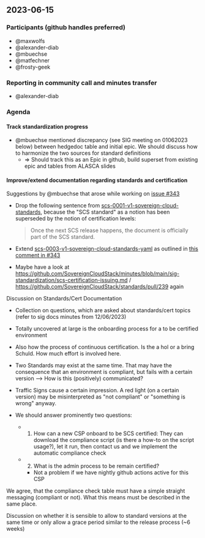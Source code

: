 ## 2023-06-15
### Participants (github handles preferred)
- @maxwolfs
- @alexander-diab
- @mbuechse
- @matfechner
- @frosty-geek


### Reporting in community call and minutes transfer
- @alexander-diab


### Agenda

#### Track standardization progress
- @mbuechse mentioned discrepancy (see SIG meeting on 01062023 below) between hedgedoc table and initial epic. We should discuss how to harmonize the two sources for standard definitions
    - => Should track this as an Epic in github, build superset from existing epic and tables from ALASCA slides

#### Improve/extend documentation regarding standards and certification

Suggestions by @mbuechse that arose while working on [issue #343](https://github.com/SovereignCloudStack/issues/issues/343)

- Drop the following sentence from [scs-0001-v1-sovereign-cloud-standards](https://github.com/SovereignCloudStack/standards/blob/main/Standards/scs-0001-v1-sovereign-cloud-standards.md), because the "SCS standard" as a notion has been superseded by the notion of certification levels:
    
    > Once the next SCS release happens, the document is officially part of the SCS standard.

- Extend [scs-0003-v1-sovereign-cloud-standards-yaml](https://github.com/SovereignCloudStack/standards/blob/main/Standards/scs-0003-v1-sovereign-cloud-standards-yaml.md) as outlined in [this comment in #343](https://github.com/SovereignCloudStack/issues/issues/343#issuecomment-1582009608)
- Maybe have a look at https://github.com/SovereignCloudStack/minutes/blob/main/sig-standardization/scs-certification-issuing.md / https://github.com/SovereignCloudStack/standards/pull/239 again

Discussion on Standards/Cert Documentation

- Collection on questions, which are asked about standards/cert topics (refer to sig docs minutes from 12/06/2023)
- Totally uncovered at large is the onboarding process for a to be certified environment
- Also how the process of continuous certification. Is the a hol or a bring Schuld. How much effort is involved here. 

- Two Standards may exist at the same time. That may have the consequence that an environment is compliant, but fails with a certain version --> How is this (positively) communicated?
- Traffic Signs cause a certain impression. A red light (on a certain version) may be misinterpreted as "not compliant" or "something is wrong" anyway.

- We should answer prominently two questions: 
    * 1. How can a new CSP onboard to be SCS certified: They can download the compliance script (is there a how-to on the script usage?), let it run, then contact us and we implement the automatic compliance check
    * 2. What is the admin process to be remain certified?
        * Not a problem if we have nightly github actions active for this CSP 

We agree, that the compliance check table must have a simple straight messaging (compliant or not). What this means must be described in the same place. 

Discussion on whether it is sensible to allow to standard versions at the same time or only allow a grace period similar to the release process (~6 weeks)
